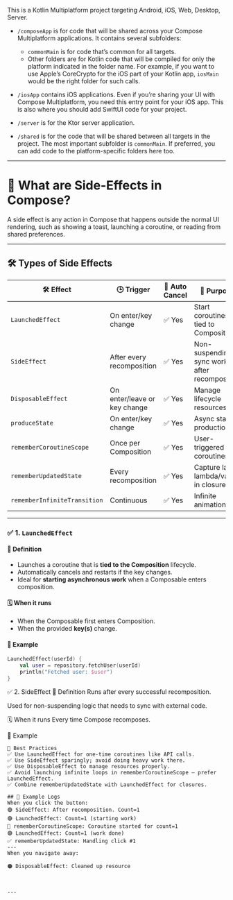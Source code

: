 This is a Kotlin Multiplatform project targeting Android, iOS, Web, Desktop, Server.

* `/composeApp` is for code that will be shared across your Compose Multiplatform applications.
  It contains several subfolders:
  - `commonMain` is for code that’s common for all targets.
  - Other folders are for Kotlin code that will be compiled for only the platform indicated in the folder name.
    For example, if you want to use Apple’s CoreCrypto for the iOS part of your Kotlin app,
    `iosMain` would be the right folder for such calls.

* `/iosApp` contains iOS applications. Even if you’re sharing your UI with Compose Multiplatform, 
  you need this entry point for your iOS app. This is also where you should add SwiftUI code for your project.

* `/server` is for the Ktor server application.

* `/shared` is for the code that will be shared between all targets in the project.
  The most important subfolder is `commonMain`. If preferred, you can add code to the platform-specific folders here too.

---

# 📝 What are Side-Effects in Compose?

A side effect is any action in Compose that happens outside the normal UI rendering, such as showing a toast, launching a coroutine, or reading from shared preferences.

---


## 🛠 Types of Side Effects
| 🛠️ Effect                   | 🕒 Trigger                   | 🌱 Auto Cancel | 🎯 Purpose                                   |
| ---------------------------- | ---------------------------- | --------------- | ---------------------------------------------|
| `LaunchedEffect`             | On enter/key change          | ✅ Yes          | Start coroutines tied to Composition         |
| `SideEffect`                 | After every recomposition    | ✅ Yes          | Non-suspending sync work after recomposition |
| `DisposableEffect`           | On enter/leave or key change | ✅ Yes          | Manage lifecycle resources                   |
| `produceState`               | On enter/key change          | ✅ Yes          | Async state production                       |
| `rememberCoroutineScope`     | Once per Composition         | ✅ Yes          | User-triggered coroutines                    |
| `rememberUpdatedState`       | Every recomposition          | ✅ Yes          | Capture latest lambda/value in closures      |
| `rememberInfiniteTransition` | Continuous                   | ✅ Yes          | Infinite animations                          |


---

### ✅ 1. `LaunchedEffect`

#### 📖 **Definition**

- Launches a coroutine that is **tied to the Composition** lifecycle.
- Automatically cancels and restarts if the key changes.
- Ideal for **starting asynchronous work** when a Composable enters composition.

#### 🗓 **When it runs**

- When the Composable first enters Composition.
- When the provided **key(s)** change.

#### 📝 **Example**

```kotlin
LaunchedEffect(userId) {
    val user = repository.fetchUser(userId)
    println("Fetched user: $user")
}
```

✅ 2. SideEffect
📖 Definition
Runs after every successful recomposition.

Used for non-suspending logic that needs to sync with external code.

🗓 When it runs
Every time Compose recomposes.

📝 Example

```
📌 Best Practices
✅ Use LaunchedEffect for one-time coroutines like API calls.
✅ Use SideEffect sparingly; avoid doing heavy work there.
✅ Use DisposableEffect to manage resources properly.
✅ Avoid launching infinite loops in rememberCoroutineScope – prefer LaunchedEffect.
✅ Combine rememberUpdatedState with LaunchedEffect for closures.
```
```text
## 📜 Example Logs
When you click the button:
🟢 SideEffect: After recomposition. Count=1
🟣 LaunchedEffect: Count=1 (starting work)
🔵 rememberCoroutineScope: Coroutine started for count=1
🟣 LaunchedEffect: Count=1 (work done)
✅ rememberUpdatedState: Handling click #1
---
When you navigate away:

🟠 DisposableEffect: Cleaned up resource



---

